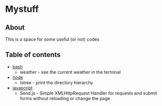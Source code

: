 # Mystuff
## About
This is a space for some useful (or not) codes

## Table of contents
 * [bash](bash)
   * weather - see the current weather in the terminal 
 * [node](node)
   * lstree - print the directory hierarchy
 * [javascript](javascript)
   * Send.js - Simple XMLHttpRequest Handler for requests and submit forms
without reloading or change the page

